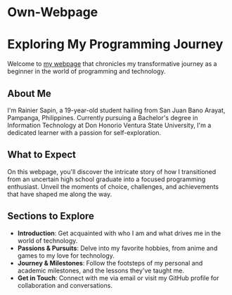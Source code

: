 # Own-Webpage

# Exploring My Programming Journey

Welcome to [my webpage](https://rainierxcode.github.io/Etch-a-Sketch) that chronicles my transformative journey as a beginner in the world of programming and technology.

## About Me

I'm Rainier Sapin, a 19-year-old student hailing from San Juan Bano Arayat, Pampanga, Philippines. Currently pursuing a Bachelor's degree in Information Technology at Don Honorio Ventura State University, I'm a dedicated learner with a passion for self-exploration.

## What to Expect

On this webpage, you'll discover the intricate story of how I transitioned from an uncertain high school graduate into a focused programming enthusiast. Unveil the moments of choice, challenges, and achievements that have shaped me along the way.

## Sections to Explore

- **Introduction**: Get acquainted with who I am and what drives me in the world of technology.
- **Passions & Pursuits**: Delve into my favorite hobbies, from anime and games to my love for technology.
- **Journey & Milestones**: Follow the footsteps of my personal and academic milestones, and the lessons they've taught me.
- **Get in Touch**: Connect with me via email or visit my GitHub profile for collaboration and conversations.
